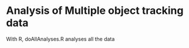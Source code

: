 Analysis of Multiple object tracking data
==============

With R,
doAllAnalyses.R analyses all the data
